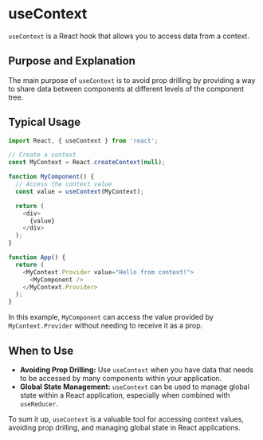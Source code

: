 # useContext

`useContext` is a React hook that allows you to access data from a context.

## Purpose and Explanation

The main purpose of `useContext` is to avoid prop drilling by providing a way to share data between components at different levels of the component tree.

## Typical Usage

```javascript
import React, { useContext } from 'react';

// Create a context
const MyContext = React.createContext(null);

function MyComponent() {
  // Access the context value
  const value = useContext(MyContext);

  return (
    <div>
      {value}
    </div>
  );
}

function App() {
  return (
    <MyContext.Provider value="Hello from context!">
      <MyComponent />
    </MyContext.Provider>
  );
}
```

In this example, `MyComponent` can access the value provided by `MyContext.Provider` without needing to receive it as a prop.

## When to Use

*   **Avoiding Prop Drilling:** Use `useContext` when you have data that needs to be accessed by many components within your application.
*   **Global State Management:** `useContext` can be used to manage global state within a React application, especially when combined with `useReducer`.

To sum it up, `useContext` is a valuable tool for accessing context values, avoiding prop drilling, and managing global state in React applications.
